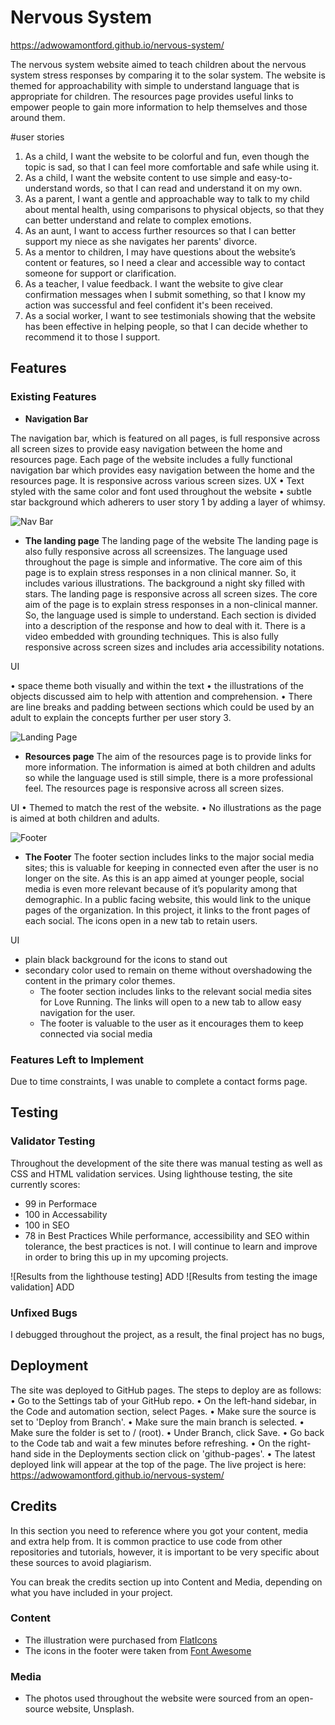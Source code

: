 # Nervous System

https://adwowamontford.github.io/nervous-system/

The nervous system website aimed to teach children about the nervous system stress responses by comparing it to the solar system. The website is themed for approachability with simple to understand language that is appropriate for children. The resources page provides useful links to empower people to gain more information to help themselves and those around them. 

#user stories
1. As a child, I want the website to be colorful and fun, even though the topic is sad, so that I can feel more comfortable and safe while using it.
2. As a child, I want the website content to use simple and easy-to-understand words, so that I can read and understand it on my own.
3. As a parent, I want a gentle and approachable way to talk to my child about mental health, using comparisons to physical objects, so that they can better understand and relate to complex emotions.
4. As an aunt, I want to access further resources so that I can better support my niece as she navigates her parents' divorce.
5. As a mentor to children, I may have questions about the website’s content or features, so I need a clear and accessible way to contact someone for support or clarification.
6. As a teacher, I value feedback. I want the website to give clear confirmation messages when I submit something, so that I know my action was successful and feel confident it's been received.
7. As a social worker, I want to see testimonials showing that the website has been effective in helping people, so that I can decide whether to recommend it to those I support.

## Features 
### Existing Features

- __Navigation Bar__
  
The navigation bar, which is featured on all pages, is full responsive across all screen sizes to provide easy navigation between the home and resources page. 
Each page of the website includes a fully functional navigation bar which provides easy navigation between the home and the resources page. It is responsive across various screen sizes.
UX 
•	Text styled with the same color and font used throughout the website
•	subtle star background which adherers to user story 1 by adding a layer of whimsy.

![Nav Bar](ADD)

- __The landing page__
The landing page of the website
The landing page is also fully responsive across all screensizes. The language used throughout the page is simple and informative. The core aim of this page is to explain stress responses in a non clinical manner. So, it includes various illustrations. The background a night sky filled with stars. 
The landing page is responsive across all screen sizes. The core aim of the page is to explain stress responses in a non-clinical manner. So, the language used is simple to understand. Each section is divided into a description of the response and how to deal with it. There is a video embedded with grounding techniques. This is also fully responsive across screen sizes and includes aria accessibility notations.

UI

•	space theme both visually and within the text
•	the illustrations of the objects discussed aim to help with attention and comprehension.
•	There are line breaks and padding between sections which could be used by an adult to explain the concepts further per user story 3.

![Landing Page](ADD)

- __Resources page__
The aim of the resources page is to provide links for more information. The information is aimed at both children and adults so while the language used is still simple, there is a more professional feel.
The resources page is responsive across all screen sizes.

UI
•	Themed to match the rest of the website.
•	No illustrations as the page is aimed at both children and adults.

![Footer](ADD)
- __The Footer__ 
The footer section includes links to the major social media sites; this is valuable for keeping in connected even after the user is no longer on the site. As this is an app aimed at younger people, social media is even more relevant because of it’s popularity among that demographic. In a public facing website, this would link to the unique pages of the organization. In this project, it links to the front pages of each social. The icons open in a new tab to retain users.

UI
- plain black background for the icons to stand out
- secondary color used to remain on theme without overshadowing the content in the primary color themes.
  - The footer section includes links to the relevant social media sites for Love Running. The links will open to a new tab to allow easy navigation for the user. 
  - The footer is valuable to the user as it encourages them to keep connected via social media

### Features Left to Implement
Due to time constraints, I was unable to complete a contact forms page. 

## Testing 
### Validator Testing 
Throughout the development of the site there was manual testing as well as CSS and HTML validation services. Using lighthouse testing, the site currently scores:

* 99 in Performace
* 100 in Accessability
* 100 in SEO
* 78 in Best Practices
While performance, accessibility and SEO within tolerance, the best practices is not. I will continue to learn and improve in order to bring this up in my upcoming projects. 

![Results from the lighthouse testing] ADD 
![Results from testing the image validation] ADD

### Unfixed Bugs
I debugged throughout the project, as a result, the final project has no bugs, 

## Deployment
The site was deployed to GitHub pages. The steps to deploy are as follows:
•	Go to the Settings tab of your GitHub repo.
•	On the left-hand sidebar, in the Code and automation section, select Pages.
•	Make sure the source is set to 'Deploy from Branch'.
•	Make sure the main branch is selected.
•	Make sure the folder is set to / (root).
•	Under Branch, click Save.
•	Go back to the Code tab and wait a few minutes before refreshing.
•	On the right-hand side in the Deployments section click on 'github-pages'.
•	The latest deployed link will appear at the top of the page.
The live project is here: https://adwowamontford.github.io/nervous-system/ 
## Credits 

In this section you need to reference where you got your content, media and extra help from. It is common practice to use code from other repositories and tutorials, however, it is important to be very specific about these sources to avoid plagiarism. 

You can break the credits section up into Content and Media, depending on what you have included in your project. 

### Content 
- The illustration were purchased from [FlatIcons](https://www.flaticon.com/free-animated-icons/weather)
- The icons in the footer were taken from [Font Awesome](https://fontawesome.com/)

### Media
- The photos used throughout the website were sourced from an open-source website, Unsplash. 
